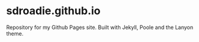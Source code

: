 # sdroadie.github.io

Repository for my Github Pages site. Built with Jekyll, Poole and the Lanyon theme.
